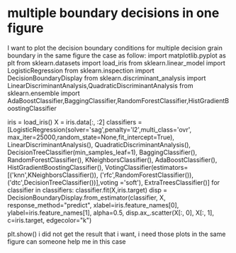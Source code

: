 
# multiple boundary decisions in one figure

I want to plot the decision boundary conditions for multiple decision grain boundary in the same figure
the case as follow:
import matplotlib.pyplot as plt
from sklearn.datasets import load_iris
from sklearn.linear_model import LogisticRegression
from sklearn.inspection import DecisionBoundaryDisplay
from sklearn.discriminant_analysis import LinearDiscriminantAnalysis,QuadraticDiscriminantAnalysis
from sklearn.ensemble import AdaBoostClassifier,BaggingClassifier,RandomForestClassifier,HistGradientBoostingClassifier

iris = load_iris()
X = iris.data[:, :2]
classifiers = [LogisticRegression(solver='sag',penalty='l2',multi_class='ovr',
                              max_iter=25000,random_state=None,fit_intercept=True),
            LinearDiscriminantAnalysis(),
            QuadraticDiscriminantAnalysis(),
            DecisionTreeClassifier(min_samples_leaf=1),
            BaggingClassifier(),
            RandomForestClassifier(),
            KNeighborsClassifier(),
            AdaBoostClassifier(),
            HistGradientBoostingClassifier(),
            VotingClassifier(estimators=[('knn',KNeighborsClassifier()),
                                         ('rfc',RandomForestClassifier()),
                                         ('dtc',DecisionTreeClassifier())],voting ='soft'),
            ExtraTreesClassifier()]
for classifier in classifiers:
classifier.fit(X,iris.target)
disp = DecisionBoundaryDisplay.from_estimator(classifier, X, response_method="predict",
xlabel=iris.feature_names[0], ylabel=iris.feature_names[1],
alpha=0.5,
disp.ax_.scatter(X[:, 0], X[:, 1], c=iris.target, edgecolor="k")

plt.show()
i did not get the result that i want, i need those plots in the same figure
can someone help me in this case

        